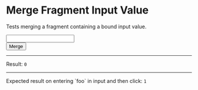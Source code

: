 # Merge Fragment Input Value

Tests merging a fragment containing a bound input value.

<div>
  <div id="content"><input type="text" data-bind-result class="input input-bordered" /></div>
  <button id="clickable" data-on-click="@get('/tests/merge_fragment_input_value/data')" class="btn">Merge</button>
  <hr />
  Result:
  <code id="result">0</code>
  <hr />
  Expected result on entering `foo` in input and then click: <code>1</code>
</div>